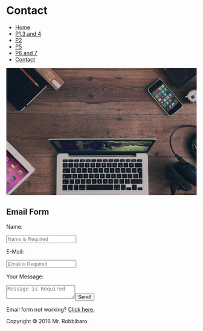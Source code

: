 <div>

# Contact

*   [Home](index.html)
*   [P1,3,and 4](p134.html)
*   [P2](p2.html)
*   [P5](p5.html)
*   [P6 and 7](p6.html)
*   [Contact](contactform.html)

![](contact.jpg)

<div id="main">

## Email Form

<form action="send.php" method="post">

Name:

<input type="text" name="name" placeholder="Name is Required" required="">

E-Mail:

<input type="email" name="email" placeholder="Email is Required" required="">

Your Message:

<textarea name="message" placeholder="Message is Required" required=""></textarea><input type="submit" name="submit" value="Send!">

Email form not working? [Click here.](mailto:robbscience@gmail.com)

</form>

</div>

</div>

<div>

<span title="Christopher A.">Copyright © 2016 Mr. Robbibaro</span>

</div>
